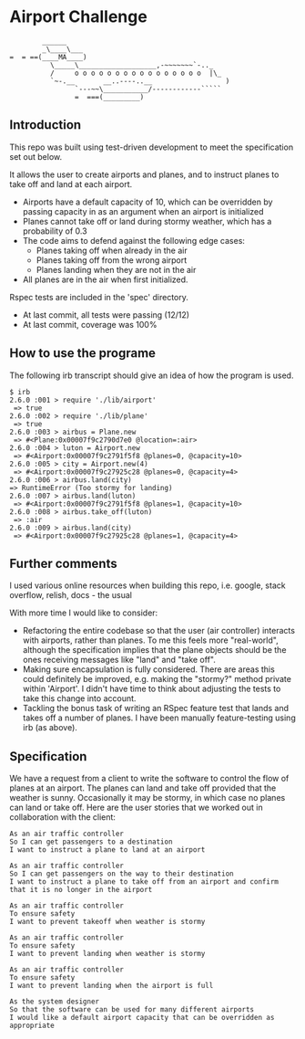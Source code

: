 Airport Challenge
=================

```
        ______
        _\____\___
=  = ==(____MA____)
          \_____\___________________,-~~~~~~~`-.._
          /     o o o o o o o o o o o o o o o o  |\_
          `~-.__       __..----..__                  )
                `---~~\___________/------------`````
                =  ===(_________)

```

Introduction
-----

This repo was built using test-driven development to meet the specification set
out below.

It allows the user to create airports and planes, and to instruct planes to
take off and land at each airport.
- Airports have a default capacity of 10, which can be overridden by passing
  capacity in as an argument when an airport is initialized
- Planes cannot take off or land during stormy weather, which has a probability
  of 0.3
- The code aims to defend against the following edge cases:
  - Planes taking off when already in the air
  - Planes taking off from the wrong airport
  - Planes landing when they are not in the air
- All planes are in the air when first initialized.

Rspec tests are included in the 'spec' directory.
- At last commit, all tests were passing (12/12)
- At last commit, coverage was 100%

How to use the programe
----

The following irb transcript should give an idea of how the program is
used.

```
$ irb
2.6.0 :001 > require './lib/airport'
 => true 
2.6.0 :002 > require './lib/plane'
 => true 
2.6.0 :003 > airbus = Plane.new
 => #<Plane:0x00007f9c2790d7e0 @location=:air> 
2.6.0 :004 > luton = Airport.new
 => #<Airport:0x00007f9c2791f5f8 @planes=0, @capacity=10> 
2.6.0 :005 > city = Airport.new(4)
 => #<Airport:0x00007f9c27925c28 @planes=0, @capacity=4> 
2.6.0 :006 > airbus.land(city)
=> RuntimeError (Too stormy for landing)
2.6.0 :007 > airbus.land(luton)
 => #<Airport:0x00007f9c2791f5f8 @planes=1, @capacity=10> 
2.6.0 :008 > airbus.take_off(luton)
 => :air 
2.6.0 :009 > airbus.land(city)
 => #<Airport:0x00007f9c27925c28 @planes=1, @capacity=4> 
 ```

Further comments
----

I used various online resources when building this repo, i.e. google, stack
overflow, relish, docs - the usual

With more time I would like to consider:
- Refactoring the entire codebase so that the user (air controller) interacts
  with airports, rather than planes. To me this feels more "real-world",
  although the specification implies that the plane objects should be the ones
  receiving messages like "land" and "take off".
- Making sure encapsulation is fully considered. There are areas this could
  definitely be improved, e.g. making the "stormy?" method private within
  'Airport'. I didn't have time to think about adjusting the tests to take this
  change into account.
- Tackling the bonus task of writing an RSpec feature test that lands and takes
  off a number of planes. I have been manually feature-testing using irb (as
  above).

Specification
-----

We have a request from a client to write the software to control the flow of planes at an airport. The planes can land and take off provided that the weather is sunny. Occasionally it may be stormy, in which case no planes can land or take off.  Here are the user stories that we worked out in collaboration with the client:

```
As an air traffic controller 
So I can get passengers to a destination 
I want to instruct a plane to land at an airport

As an air traffic controller 
So I can get passengers on the way to their destination 
I want to instruct a plane to take off from an airport and confirm that it is no longer in the airport

As an air traffic controller 
To ensure safety 
I want to prevent takeoff when weather is stormy 

As an air traffic controller 
To ensure safety 
I want to prevent landing when weather is stormy 

As an air traffic controller 
To ensure safety 
I want to prevent landing when the airport is full 

As the system designer
So that the software can be used for many different airports
I would like a default airport capacity that can be overridden as appropriate
```


